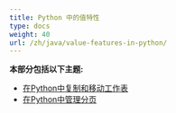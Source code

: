 ```yaml
---
title: Python 中的值特性
type: docs
weight: 40
url: /zh/java/value-features-in-python/
---
```


**本部分包括以下主题:** 
- [在Python中复制和移动工作表](/cells/zh/java/copying-and-moving-worksheets-in-python/)
- [在Python中管理分页](/cells/zh/java/managing-page-breaks-in-python/)
